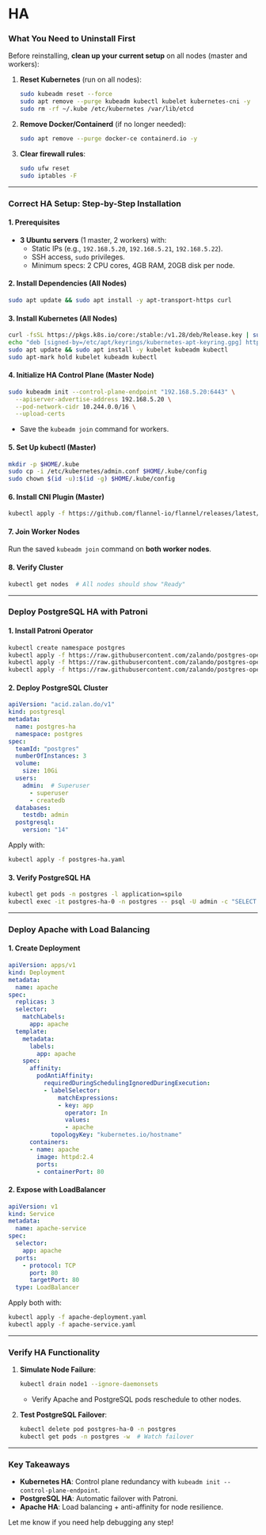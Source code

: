 # HA

### **What You Need to Uninstall First**
Before reinstalling, **clean up your current setup** on all nodes (master and workers):

1. **Reset Kubernetes** (run on all nodes):
   ```bash
   sudo kubeadm reset --force
   sudo apt remove --purge kubeadm kubectl kubelet kubernetes-cni -y
   sudo rm -rf ~/.kube /etc/kubernetes /var/lib/etcd
   ```

2. **Remove Docker/Containerd** (if no longer needed):
   ```bash
   sudo apt remove --purge docker-ce containerd.io -y
   ```

3. **Clear firewall rules**:
   ```bash
   sudo ufw reset
   sudo iptables -F
   ```

---

### **Correct HA Setup: Step-by-Step Installation**

#### **1. Prerequisites**
- **3 Ubuntu servers** (1 master, 2 workers) with:
  - Static IPs (e.g., `192.168.5.20`, `192.168.5.21`, `192.168.5.22`).
  - SSH access, `sudo` privileges.
  - Minimum specs: 2 CPU cores, 4GB RAM, 20GB disk per node.

#### **2. Install Dependencies (All Nodes)**
```bash
sudo apt update && sudo apt install -y apt-transport-https curl
```

#### **3. Install Kubernetes (All Nodes)**
```bash
curl -fsSL https://pkgs.k8s.io/core:/stable:/v1.28/deb/Release.key | sudo gpg --dearmor -o /etc/apt/keyrings/kubernetes-apt-keyring.gpg
echo "deb [signed-by=/etc/apt/keyrings/kubernetes-apt-keyring.gpg] https://pkgs.k8s.io/core:/stable:/v1.28/deb/ /" | sudo tee /etc/apt/sources.list.d/kubernetes.list
sudo apt update && sudo apt install -y kubelet kubeadm kubectl
sudo apt-mark hold kubelet kubeadm kubectl
```

#### **4. Initialize HA Control Plane (Master Node)**
```bash
sudo kubeadm init --control-plane-endpoint "192.168.5.20:6443" \
  --apiserver-advertise-address 192.168.5.20 \
  --pod-network-cidr 10.244.0.0/16 \
  --upload-certs
```
- Save the `kubeadm join` command for workers.

#### **5. Set Up kubectl (Master)**
```bash
mkdir -p $HOME/.kube
sudo cp -i /etc/kubernetes/admin.conf $HOME/.kube/config
sudo chown $(id -u):$(id -g) $HOME/.kube/config
```

#### **6. Install CNI Plugin (Master)**
```bash
kubectl apply -f https://github.com/flannel-io/flannel/releases/latest/download/kube-flannel.yml
```

#### **7. Join Worker Nodes**
Run the saved `kubeadm join` command on **both worker nodes**.

#### **8. Verify Cluster**
```bash
kubectl get nodes  # All nodes should show "Ready"
```

---

### **Deploy PostgreSQL HA with Patroni**
#### **1. Install Patroni Operator**
```bash
kubectl create namespace postgres
kubectl apply -f https://raw.githubusercontent.com/zalando/postgres-operator/master/manifests/postgresql.crd.yaml
kubectl apply -f https://raw.githubusercontent.com/zalando/postgres-operator/master/manifests/operator-service-account-rbac.yaml
kubectl apply -f https://raw.githubusercontent.com/zalando/postgres-operator/master/manifests/postgres-operator.yaml
```

#### **2. Deploy PostgreSQL Cluster**
```yaml
apiVersion: "acid.zalan.do/v1"
kind: postgresql
metadata:
  name: postgres-ha
  namespace: postgres
spec:
  teamId: "postgres"
  numberOfInstances: 3
  volume:
    size: 10Gi
  users:
    admin:  # Superuser
      - superuser
      - createdb
  databases:
    testdb: admin
  postgresql:
    version: "14"
```
Apply with:
```bash
kubectl apply -f postgres-ha.yaml
```

#### **3. Verify PostgreSQL HA**
```bash
kubectl get pods -n postgres -l application=spilo
kubectl exec -it postgres-ha-0 -n postgres -- psql -U admin -c "SELECT * FROM pg_stat_replication;"
```

---

### **Deploy Apache with Load Balancing**
#### **1. Create Deployment**
```yaml
apiVersion: apps/v1
kind: Deployment
metadata:
  name: apache
spec:
  replicas: 3
  selector:
    matchLabels:
      app: apache
  template:
    metadata:
      labels:
        app: apache
    spec:
      affinity:
        podAntiAffinity:
          requiredDuringSchedulingIgnoredDuringExecution:
          - labelSelector:
              matchExpressions:
              - key: app
                operator: In
                values:
                - apache
            topologyKey: "kubernetes.io/hostname"
      containers:
      - name: apache
        image: httpd:2.4
        ports:
        - containerPort: 80
```

#### **2. Expose with LoadBalancer**
```yaml
apiVersion: v1
kind: Service
metadata:
  name: apache-service
spec:
  selector:
    app: apache
  ports:
    - protocol: TCP
      port: 80
      targetPort: 80
  type: LoadBalancer
```
Apply both with:
```bash
kubectl apply -f apache-deployment.yaml
kubectl apply -f apache-service.yaml
```

---

### **Verify HA Functionality**
1. **Simulate Node Failure**:
   ```bash
   kubectl drain node1 --ignore-daemonsets
   ```
   - Verify Apache and PostgreSQL pods reschedule to other nodes.

2. **Test PostgreSQL Failover**:
   ```bash
   kubectl delete pod postgres-ha-0 -n postgres
   kubectl get pods -n postgres -w  # Watch failover
   ```

---

### **Key Takeaways**
- **Kubernetes HA**: Control plane redundancy with `kubeadm init --control-plane-endpoint`.
- **PostgreSQL HA**: Automatic failover with Patroni.
- **Apache HA**: Load balancing + anti-affinity for node resilience.

Let me know if you need help debugging any step!
